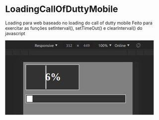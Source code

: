 # LoadingCallOfDuttyMobile

Loading para web baseado no loading do call of dutty mobile
Feito para exercitar as funções setInterval(), setTimeOut() e clearInterval() do javascript

![](example.gif)
